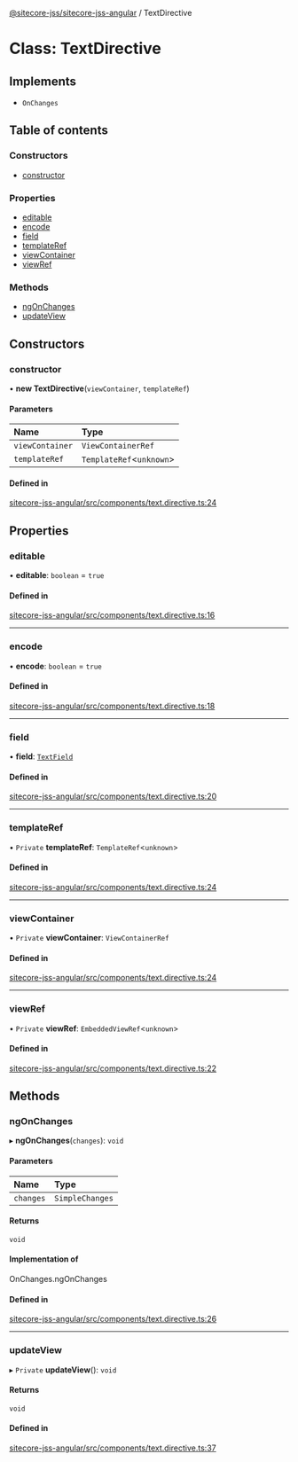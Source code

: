 [@sitecore-jss/sitecore-jss-angular](../README.md) / TextDirective

# Class: TextDirective

## Implements

- `OnChanges`

## Table of contents

### Constructors

- [constructor](TextDirective.md#constructor)

### Properties

- [editable](TextDirective.md#editable)
- [encode](TextDirective.md#encode)
- [field](TextDirective.md#field)
- [templateRef](TextDirective.md#templateref)
- [viewContainer](TextDirective.md#viewcontainer)
- [viewRef](TextDirective.md#viewref)

### Methods

- [ngOnChanges](TextDirective.md#ngonchanges)
- [updateView](TextDirective.md#updateview)

## Constructors

### constructor

• **new TextDirective**(`viewContainer`, `templateRef`)

#### Parameters

| Name | Type |
| :------ | :------ |
| `viewContainer` | `ViewContainerRef` |
| `templateRef` | `TemplateRef`<`unknown`\> |

#### Defined in

[sitecore-jss-angular/src/components/text.directive.ts:24](https://github.com/Sitecore/jss/blob/5617a6d68/packages/sitecore-jss-angular/src/components/text.directive.ts#L24)

## Properties

### editable

• **editable**: `boolean` = `true`

#### Defined in

[sitecore-jss-angular/src/components/text.directive.ts:16](https://github.com/Sitecore/jss/blob/5617a6d68/packages/sitecore-jss-angular/src/components/text.directive.ts#L16)

___

### encode

• **encode**: `boolean` = `true`

#### Defined in

[sitecore-jss-angular/src/components/text.directive.ts:18](https://github.com/Sitecore/jss/blob/5617a6d68/packages/sitecore-jss-angular/src/components/text.directive.ts#L18)

___

### field

• **field**: [`TextField`](../interfaces/TextField.md)

#### Defined in

[sitecore-jss-angular/src/components/text.directive.ts:20](https://github.com/Sitecore/jss/blob/5617a6d68/packages/sitecore-jss-angular/src/components/text.directive.ts#L20)

___

### templateRef

• `Private` **templateRef**: `TemplateRef`<`unknown`\>

#### Defined in

[sitecore-jss-angular/src/components/text.directive.ts:24](https://github.com/Sitecore/jss/blob/5617a6d68/packages/sitecore-jss-angular/src/components/text.directive.ts#L24)

___

### viewContainer

• `Private` **viewContainer**: `ViewContainerRef`

#### Defined in

[sitecore-jss-angular/src/components/text.directive.ts:24](https://github.com/Sitecore/jss/blob/5617a6d68/packages/sitecore-jss-angular/src/components/text.directive.ts#L24)

___

### viewRef

• `Private` **viewRef**: `EmbeddedViewRef`<`unknown`\>

#### Defined in

[sitecore-jss-angular/src/components/text.directive.ts:22](https://github.com/Sitecore/jss/blob/5617a6d68/packages/sitecore-jss-angular/src/components/text.directive.ts#L22)

## Methods

### ngOnChanges

▸ **ngOnChanges**(`changes`): `void`

#### Parameters

| Name | Type |
| :------ | :------ |
| `changes` | `SimpleChanges` |

#### Returns

`void`

#### Implementation of

OnChanges.ngOnChanges

#### Defined in

[sitecore-jss-angular/src/components/text.directive.ts:26](https://github.com/Sitecore/jss/blob/5617a6d68/packages/sitecore-jss-angular/src/components/text.directive.ts#L26)

___

### updateView

▸ `Private` **updateView**(): `void`

#### Returns

`void`

#### Defined in

[sitecore-jss-angular/src/components/text.directive.ts:37](https://github.com/Sitecore/jss/blob/5617a6d68/packages/sitecore-jss-angular/src/components/text.directive.ts#L37)
